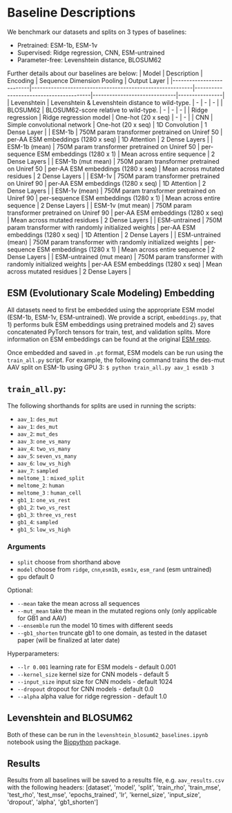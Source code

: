 # Baseline Descriptions

We benchmark our datasets and splits on 3 types of baselines:
- Pretrained: ESM-1b, ESM-1v
- Supervised: Ridge regression, CNN, ESM-untrained
- Parameter-free: Levenshtein distance, BLOSUM62

Further details about our baselines are below: 
| Model                    | Description                                              | Encoding                               | Sequence Dimension Pooling   | Output Layer   |
|--------------------------|----------------------------------------------------------|----------------------------------------|------------------------------|----------------|
| Levenshtein              | Levenshtein & Levenshtein distance to wild-type.         | -                                      | -                            | -              |
| BLOSUM62                 | BLOSUM62-score relative to wild-type.                    | -                                      | -                            | -              |
| Ridge regression         | Ridge regression model                                   | One-hot (20 x seq)                     | -                            | -              |
| CNN                      | Simple convolutional network                             | One-hot (20 x seq)                     | 1D Convolution               | 1 Dense Layer  |
| ESM-1b                   | 750M param transformer pretrained on Uniref 50           | per-AA ESM embeddings (1280 x seq)     | 1D Attention                 | 2 Dense Layers |
| ESM-1b (mean)            | 750M param transformer pretrained on Uniref 50           | per-sequence ESM embeddings (1280 x 1) | Mean across entire sequence  | 2 Dense Layers |
| ESM-1b (mut mean)        | 750M param transformer pretrained on Uniref 50           | per-AA ESM embeddings (1280 x seq)     | Mean across mutated residues | 2 Dense Layers |
| ESM-1v                   | 750M param transformer pretrained on Uniref 90           | per-AA ESM embeddings (1280 x seq)     | 1D Attention                 | 2 Dense Layers |
| ESM-1v (mean)            | 750M param transformer pretrained on Uniref 90           | per-sequence ESM embeddings (1280 x 1) | Mean across entire sequence  | 2 Dense Layers |
| ESM-1v (mut mean)        | 750M param transformer pretrained on Uniref 90           | per-AA ESM embeddings (1280 x seq)     | Mean across mutated residues | 2 Dense Layers |
| ESM-untrained            | 750M param transformer with randomly initialized weights | per-AA ESM embeddings (1280 x seq)     | 1D Attention                 | 2 Dense Layers |
| ESM-untrained (mean)     | 750M param transformer with randomly initialized weights | per-sequence ESM embeddings (1280 x 1) | Mean across entire sequence  | 2 Dense Layers |
| ESM-untrained (mut mean) | 750M param transformer with randomly initialized weights | per-AA ESM embeddings (1280 x seq)     | Mean across mutated residues | 2 Dense Layers |

## ESM (Evolutionary Scale Modeling) Embedding

All datasets need to first be embedded using the appropriate ESM model (ESM-1b, ESM-1v, ESM-untrained). We provide a script, `embeddings.py`, that 1) performs bulk ESM embeddings using pretrained models and 2) saves concatenated PyTorch tensors for train, test, and validation splits. More information on ESM embeddings can be found at the original [ESM repo](https://github.com/facebookresearch/esm).

Once embedded and saved in `.pt` format, ESM models can be run using the `train_all.py` script. For example, the following command trains the des-mut AAV split on ESM-1b using GPU 3:
 ```$ python train_all.py aav_1 esm1b 3```


## `train_all.py`:

The following shorthands for splits are used in running the scripts:
- `aav_1`: `des_mut`
- `aav_1`: `des_mut` 
- `aav_2`: `mut_des`
- `aav_3`: `one_vs_many`
- `aav_4`: `two_vs_many`
- `aav_5`: `seven_vs_many`
- `aav_6`: `low_vs_high`
- `aav_7`: `sampled`
- `meltome_1` : `mixed_split`
- `meltome_2`: `human`
- `meltome_3` : `human_cell`
- `gb1_1`: `one_vs_rest`
- `gb1_2`: `two_vs_rest`
- `gb1_3`: `three_vs_rest`
- `gb1_4`: `sampled`
- `gb1_5`: `low_vs_high`

### Arguments 

- `split` choose from shorthand above
- `model` choose from `ridge`, `cnn`,`esm1b`, `esm1v`, `esm_rand` (esm untrained)
- `gpu` default 0

Optional:
- `--mean` take the mean across all sequences 
- `--mut_mean` take the mean in the mutated regions only (only applicable for GB1 and AAV)
- `--ensemble` run the model 10 times with different seeds
- `--gb1_shorten` truncate gb1 to one domain, as tested in the dataset paper (will be finalized at later date)

Hyperparameters: 
- `--lr 0.001` learning rate for ESM models - default 0.001
- `--kernel_size` kernel size for CNN models - default 5 
- `--input_size` input size for CNN models - default 1024
- `--dropout` dropout for CNN models - default 0.0
- `--alpha` alpha value for ridge regression - default 1.0


## Levenshtein and BLOSUM62

Both of these can be run in the `levenshtein_blosum62_baselines.ipynb` notebook using the [Biopython](https://biopython.org/) package.

## Results

Results from all baselines will be saved to a results file, e.g. `aav_results.csv` with the following headers: [dataset', 'model', 'split', 'train_rho', 'train_mse', 'test_rho', 'test_mse', 'epochs_trained', 'lr', 'kernel_size', 'input_size', 'dropout', 'alpha', 'gb1_shorten']
